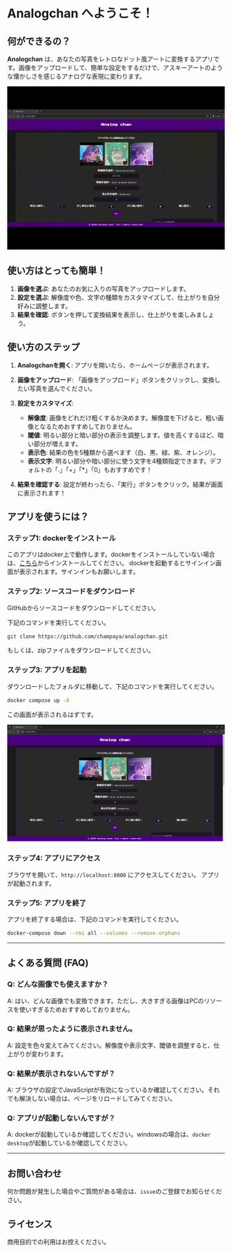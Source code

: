 # Analogchan へようこそ！

## 何ができるの？

**Analogchan** は、あなたの写真をレトロなドット風アートに変換するアプリです。画像をアップロードして、簡単な設定をするだけで、アスキーアートのような懐かしさを感じるアナログな表現に変わります。

![Image1](/docs/2.gif)

## 使い方はとっても簡単！

1. **画像を選ぶ**: あなたのお気に入りの写真をアップロードします。
2. **設定を選ぶ**: 解像度や色、文字の種類をカスタマイズして、仕上がりを自分好みに調整します。
3. **結果を確認**: ボタンを押して変換結果を表示し、仕上がりを楽しみましょう。

## 使い方のステップ

1. **Analogchanを開く**:
   アプリを開いたら、ホームページが表示されます。

2. **画像をアップロード**:
   「画像をアップロード」ボタンをクリックし、変換したい写真を選んでください。

3. **設定をカスタマイズ**:
   - **解像度**: 画像をどれだけ粗くするか決めます。解像度を下げると、粗い画像となるためおすすめしておりません。
   - **閾値**: 明るい部分と暗い部分の表示を調整します。値を高くするほど、暗い部分が増えます。
   - **表示色**: 結果の色を5種類から選べます（白、黒、緑、紫、オレンジ）。
   - **表示文字**: 明るい部分や暗い部分に使う文字を4種類指定できます。デフォルトの「.」「+」「*」「0」もおすすめです！

4. **結果を確認する**:
   設定が終わったら、「実行」ボタンをクリック。結果が画面に表示されます！


## アプリを使うには？

### ステップ1: dockerをインストール
このアプリはdocker上で動作します。dockerをインストールしていない場合は、[こちら](https://www.docker.com/products/docker-desktop/)からインストールしてください。
dockerを起動するとサインイン画面が表示されます。サインインもお願いします。

### ステップ2: ソースコードをダウンロード
GitHubからソースコードをダウンロードしてください。

下記のコマンドを実行してください。

```bash
git clone https://github.com/champaya/analogchan.git
```

もしくは、zipファイルをダウンロードしてください。

### ステップ3: アプリを起動
ダウンロードしたフォルダに移動して、下記のコマンドを実行してください。

```bash
docker compose up -d
```
この画面が表示されるはずです。

![Image1](/docs/1.png)

### ステップ4: アプリにアクセス

ブラウザを開いて、`http://localhost:8000` にアクセスしてください。
アプリが起動されます。

### ステップ5: アプリを終了

アプリを終了する場合は、下記のコマンドを実行してください。

```bash
docker-compose down --rmi all --volumes --remove-orphans
```

---

## よくある質問 (FAQ)

### Q: どんな画像でも使えますか？
A: はい、どんな画像でも変換できます。ただし、大きすぎる画像はPCのリソースを使いすぎるためおすすめしておりません。

### Q: 結果が思ったように表示されません。
A: 設定を色々変えてみてください。解像度や表示文字、閾値を調整すると、仕上がりが変わります。

### Q: 結果が表示されないんですが？
A: ブラウザの設定でJavaScriptが有効になっているか確認してください。それでも解決しない場合は、ページをリロードしてみてください。

### Q: アプリが起動しないんですが？
A: dockerが起動しているか確認してください。windowsの場合は、`docker desktop`が起動しているか確認してください。

---

## お問い合わせ

何か問題が発生した場合やご質問がある場合は、`issue`のご登録でお知らせください。

## ライセンス

商用目的での利用はお控えください。